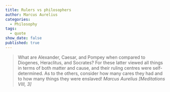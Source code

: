 ```yaml
---
title: Rulers vs philosophers
author: Marcus Aurelius
categories:
  - Philosophy
tags:
  - quote
show_date: false
published: true
---
```

>What are Alexander, Caesar, and Pompey when compared to Diogenes, Heraclitus, and Socrates? For these latter viewed all things in terms of both matter and cause, and their ruling centres were self-determined. As to the others, consider how many cares they had and to how many things they were enslaved!
> <cite>Marcus Aurelius [Meditations VIII, 3]</cite>